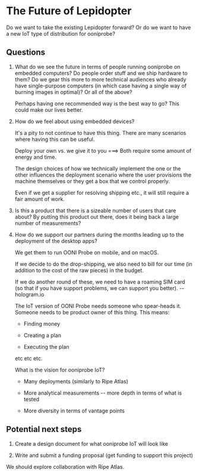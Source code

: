 # The Future of Lepidopter

Do we want to take the existing Lepidopter forward? Or do we want to have a new IoT type of distribution for ooniprobe?

## Questions

1. What do we see the future in terms of people running ooniprobe on embedded computers? Do people order stuff and we ship hardware to them? Do we gear this more to more technical audiences who already have single-purpose computers (in which case having a single way of burning images in optimal)? Or all of the above?

   Perhaps having one recommended way is the best way to go? This could make our lives better.

2. How do we feel about using embedded devices? 

   It's a pity to not continue to have this thing. There are many scenarios where having this can be useful. 

   Deploy your own vs. we give it to you ===> Both require some amount of energy and time.

   The design choices of how we technically implement the one or the other influences the deployment scenario where the user provisions the machine themselves or they get a box that we control properly.

   Even if we get a supplier for resolving shipping etc., it will still require a fair amount of work. 

3. Is this a product that there is a sizeable number of users that care about? By putting this product out there, does it being back a large number of measurements?

4. How do we support our partners during the months leading up to the deployment of the desktop apps?

   We get them to run OONI Probe on mobile, and on macOS. 

   If we decide to do the drop-shipping, we also need to bill for our time (in addition to the cost of the raw pieces) in the budget.

   If we do another round of these, we need to have a roaming SIM card (so that if you have support problems, we can support you better). -- hologram.io

   The IoT version of OONI Probe needs someone who spear-heads it. Someone needs to be product owner of this thing. This means:

   * Finding money

   * Creating a plan

   * Executing the plan

   etc etc etc.

   What is the vision for ooniprobe IoT?

   * Many deployments (similarly to Ripe Atlas)

   * More analytical measurements -- more depth in terms of what is tested

   * More diversity in terms of vantage points

## Potential next steps

1. Create a design document for what ooniprobe IoT will look like

2. Write and submit a funding proposal (get funding to support this project)

We should explore collaboration with Ripe Atlas.








